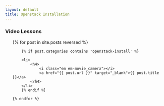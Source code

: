 ```yaml
---
layout: default
title: Openstack Installation
---
```


### Video Lessons
<ul>
	{% for post in site.posts reversed %}

		{% if post.categories contains 'openstack-install' %}
		
		<li>
			<h4>	
				<i class="em em-movie_camera"></i>
				<a href="{{ post.url }}" target="_blank">{{ post.title }}</a>
			</h4>
		</li>
		{% endif %}
		
	{% endfor %}

</ul>